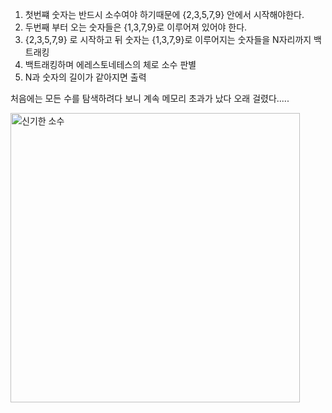 1. 첫번쨰 숫자는 반드시 소수여야 하기때문에 {2,3,5,7,9} 안에서 시작해야한다. <br/>
2. 두번째 부터 오는 숫자들은 {1,3,7,9}로 이루어져 있어야 한다.<br/>
3. {2,3,5,7,9} 로 시작하고 뒤 숫자는 {1,3,7,9}로 이루어지는 숫자들을 N자리까지 백트래킹 <br/>
4. 백트래킹하며 에레스토네테스의 체로 소수 판별 <br/>
5. N과 숫자의 길이가 같아지면 출력<br/>

처음에는 모든 수를 탐색하려다 보니 계속 메모리 초과가 났다 오래 걸렸다.....









<img width="463" alt="신기한 소수" src="https://user-images.githubusercontent.com/68943993/184095172-4a132254-6200-422a-b722-bc1ca9ed6f1e.PNG">

